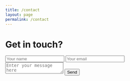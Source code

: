 ```yaml
---
title: /contact
layout: page
permalink: /contact
---
```

# Get in touch?

<form action="https://formsubmit.co/79e67e0c278ab8b4d988fe76d72d2ecd" method="POST">
    <input type="text" name="name" placeholder="Your name" required>
    <input type="email" name="email" placeholder="Your email" required>
    <textarea name="message" placeholder="Enter your message here" required></textarea>
    <input type="hidden" name="_subject" value="Contact form submitted">
    <input type="hidden" name="_next" value="https://twong.dev/thanks">
    <input type="hidden" name="_honey" value="">
    <input type="hidden" name="_autoresponse" value="Thanks for reaching out!">
    <input type="submit" value="Send">
</form>
